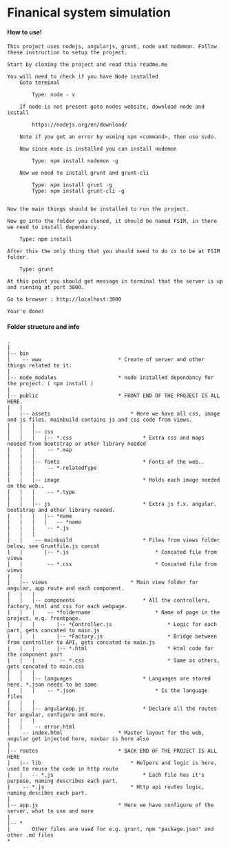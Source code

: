 # Finanical system simulation

#### How to use!
	This project uses nodejs, angularjs, grunt, node and nodemon. Follow these instruction to setup the project. 

	Start by cloning the project and read this readme.me

	You will need to check if you have Node installed 
		Goto terminal
		
		 	Type: node - v
		
		If node is not present goto nodes website, download node and install

			https://nodejs.org/en/download/ 
		
		Note if you get an error by useing npm <command>, then use sudo.

		Now since node is installed you can install nodemon
			
			Type: npm install nodemon -g

		Now we need to install grunt and grunt-cli 
			
			Type: npm install grunt -g
			Type: npm install grunt-cli -g


	Now the main things should be installed to run the project. 

	Now go into the folder you cloned, it should be named FSIM, in there we need to install dependancy. 

		Type: npm install

	After this the only thing that you should need to do is to be at FSIM folder.

		Type: grunt

	At this point you should get message in terminal that the server is up and running at port 3000.

	Go to browser : http://localhost:3000

	Your'e done! 


#### Folder structure and info
```
.
|
|-- bin				
|    -- www							* Create of server and other things related to it. 
|
|-- node_modules					* node installed dependancy for the project. ( npm install )
| 									
|--	public 							* FRONT END OF THE PROJECT IS ALL HERE. 
|   |
|	|-- assets 							* Here we have all css, image and js files. mainbuild contains js and css code from views.
|   |   |
|   |   |-- css
|	|	|	|-- *.css 						* Extra css and maps needed from bootstrap or other library needed
|	|	|	 -- *.map
|   |   |   
|	|   |-- fonts 							* Fonts of the web..
|	|	|	 -- *.relatedType
|   |   |
|	|	|-- image							* Holds each image needed on the web..
|	|	|	 -- *.type	
|   |   |  
|	|	|-- js  							* Extra js f.x. angular, bootstrap and other library needed. 
|	|	|	|-- *name 						
|	|	|   |   -- *name
|	|	|	 -- *.js
|   |   |
|	|	 -- mainbuild 						* Files from views folder below, see Gruntfile.js concat 
|	|		|-- *.js 							* Concated file from views
|	|		 -- *.css							* Concated file from views
|   |
|	|--	views 							* Main view folder for angular, app route and each component. 
|   |   | 
|	|	|-- components 						* All the controllers, factory, html and css for each webpage.
|	|	| 	 -- *foldername  					* Name of page in the project. e.q. frontpage.
|	|	|		|-- *Controller.js  				* Logic for each part, gets concated to main.js
|	|	|		|-- *Factory.js 					* Bridge between from controller to API, gets concated to main.js 
|	|	|		|-- *.html 							* Html code for the component part
|	|	|		 -- *.css 							* Same as others, gets concated to main.css
|   |   |
|	|	|-- languages 						* Languages are stored here, *.json needs to be same 
|	|	|	 -- *.json							* Is the language files
|   |   |
|	|	|-- angularApp.js 					* Declare all the routes for angular, configure and more.
|   |   |
|	|	 --	error.html 				
|	 -- index.html 					* Master layout for the web, angular get injected here, navbar is here also
|	
|-- routes							* BACK END OF THE PROJECT IS ALL HERE
|	|-- lib 							* Helpers and logic is here, used to reuse the code in http route
|	|	-- *.js 							* Each file has it's purpose, naming describes each part. 
|	 -- *.js 							* Http api routes logic, naming descibes each part.
|
|-- app.js 							* Here we have configure of the server, what to use and more
|
|-- *
|       Other files are used for e.g. grunt, npm "package.json" and other .md files
*
```